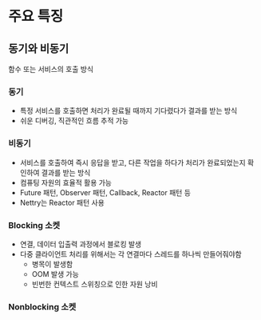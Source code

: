 # 주요 특징
## 동기와 비동기
함수 또는 서비스의 호출 방식

### 동기
- 특정 서비스를 호출하면 처리가 완료될 때까지 기다렸다가 결과를 받는 방식
- 쉬운 디버깅, 직관적인 흐름 추적 가능

### 비동기
- 서비스를 호출하여 즉시 응답을 받고, 다른 작업을 하다가 처리가 완료되었는지 확인하여 결과를 받는 방식
- 컴퓨팅 자원의 효율적 활용 가능
- Future 패턴, Observer 패턴, Callback, Reactor 패턴 등
- Nettry는 Reactor 패턴 사용

### Blocking 소켓
- 연결, 데이터 입출력 과정에서 블로킹 발생
- 다중 클라이언트 처리를 위해서는 각 연결마다 스레드를 하나씩 만들어줘야함
  - 병목이 발생함
  - OOM 발생 가능
  - 빈번한 컨텍스트 스위칭으로 인한 자원 낭비

### Nonblocking 소켓
